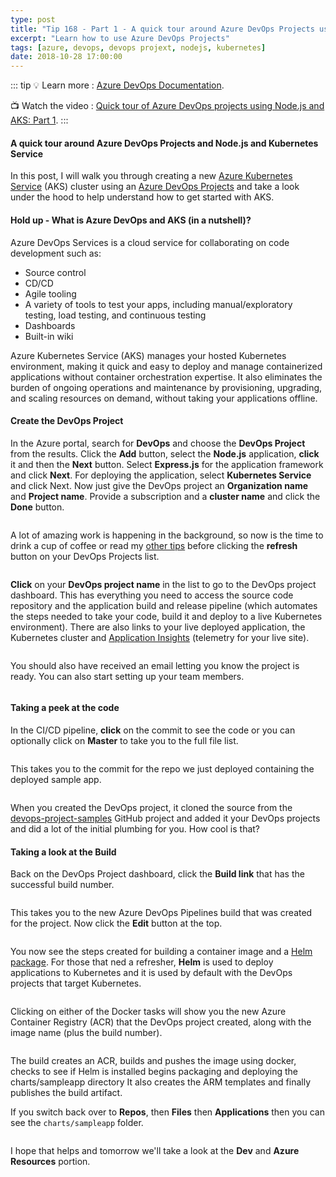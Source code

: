 ```yaml
---
type: post
title: "Tip 168 - Part 1 - A quick tour around Azure DevOps Projects using Node.js and AKS"
excerpt: "Learn how to use Azure DevOps Projects"
tags: [azure, devops, devops projext, nodejs, kubernetes]
date: 2018-10-28 17:00:00
---
```


::: tip
:bulb: Learn more : [Azure DevOps Documentation](https://docs.microsoft.com/azure/devops/?WT.mc_id=docs-azuredevtips-micrum). 

:tv: Watch the video : [Quick tour of Azure DevOps projects using Node.js and AKS: Part 1](https://www.youtube.com/watch?v=bwpW44aQ7lU&feature=youtu.be?WT.mc_id=youtube-azuredevtips-micrum).
:::

#### A quick tour around Azure DevOps Projects and Node.js and Kubernetes Service

In this post, I will walk you through creating a new [Azure Kubernetes Service](https://azure.microsoft.com/en-us/services/kubernetes-service?WT.mc_id=azure-azuredevtips-micrum) (AKS) cluster using an [Azure DevOps Projects](https://azure.microsoft.com/en-us/features/devops-projects?WT.mc_id=azure-azuredevtips-micrum) and take a look under the hood to help understand how to get started with AKS.

#### Hold up - What is Azure DevOps and AKS (in a nutshell)?

Azure DevOps Services is a cloud service for collaborating on code development such as: 

* Source control
* CD/CD
* Agile tooling
* A variety of tools to test your apps, including manual/exploratory testing, load testing, and continuous testing
* Dashboards
* Built-in wiki

Azure Kubernetes Service (AKS) manages your hosted Kubernetes environment, making it quick and easy to deploy and manage containerized applications without container orchestration expertise. It also eliminates the burden of ongoing operations and maintenance by provisioning, upgrading, and scaling resources on demand, without taking your applications offline.

#### Create the DevOps Project

In the Azure portal, search for **DevOps** and choose the **DevOps Project** from the results. Click the **Add** button, select the **Node.js** application, **click** it and then the **Next** button. Select **Express.js** for the application framework and click **Next**. For deploying the application, select **Kubernetes Service** and click Next. Now just give the DevOps project an **Organization name** and **Project name**. Provide a subscription and a **cluster name** and click the **Done** button. 

<img :src="$withBase('/files/devops-k8s1.gif')">

A lot of amazing work is happening in the background, so now is the time to drink a cup of coffee or read my [other tips](http://azuredev.tips) before clicking the **refresh** button on your DevOps Projects list. 

<img :src="$withBase('/files/devops-k8s2.png')">

**Click** on your **DevOps project name** in the list to go to the DevOps project dashboard. This has everything you need to access the source code repository and the application build and release pipeline (which automates the steps needed to take your code, build it and deploy to a live Kubernetes environment).  There are also links to your live deployed application, the Kubernetes cluster and [Application Insights](https://docs.microsoft.com/en-us/azure/application-insights/app-insights-overview?WT.mc_id=docs-azuredevtips-micrum) (telemetry for your live site).

<img :src="$withBase('/files/devops-k8s3.png')">

You should also have received an email letting you know the project is ready. You can also start setting up your team members. 

<img :src="$withBase('/files/devops-k8s20.png')">

#### Taking a peek at the code
In the CI/CD pipeline, **click** on the commit to see the code or you can optionally click on **Master** to take you to the full file list.

<img :src="$withBase('/files/devops-k8s4.png')">

This takes you to the commit for the repo we just deployed containing the deployed sample app.

<img :src="$withBase('/files/devops-k8s5.png')">

When you created the DevOps project, it cloned the source from the [devops-project-samples](https://github.com/Microsoft/devops-project-samples?WT.mc_id=github-azuredevtips-micrum) GitHub project and added it your DevOps projects and did a lot of the initial plumbing for you. How cool is that?

#### Taking a look at the Build

Back on the DevOps Project dashboard, click the **Build link** that has the successful build number.

<img :src="$withBase('/files/devops-k8s6.png')">

This takes you to the new Azure DevOps Pipelines build that was created for the project. Now click the **Edit** button at the top.

<img :src="$withBase('/files/devops-k8s7.png')">

You now see the steps created for building a container image and a [Helm package](https://helm.sh/). For those that ned a refresher, **Helm** is used to deploy applications to Kubernetes and it is used by default with the DevOps projects that target Kubernetes.

<img :src="$withBase('/files/devops-k8s8.png')">

Clicking on either of the Docker tasks will show you the new Azure Container Registry (ACR) that the DevOps project created, along with the image name (plus the build number).

<img :src="$withBase('/files/devops-k8s9.png')">

The build creates an ACR, builds and pushes the image using docker, checks to see if Helm is installed begins packaging and deploying the charts/sampleapp directory It also creates the ARM templates and finally publishes the build artifact.

If you switch back over to **Repos**, then **Files** then **Applications** then you can see the `charts/sampleapp` folder. 

<img :src="$withBase('/files/devops-k8s10.png')">

I hope that helps and tomorrow we'll take a look at the **Dev** and **Azure Resources** portion.

